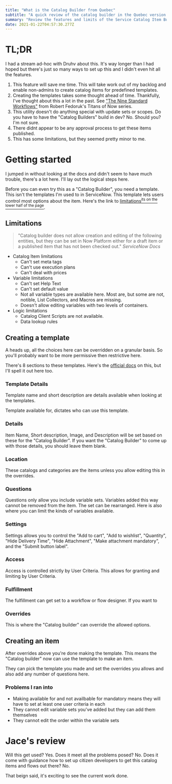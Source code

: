 ```yaml
---
title: "What is the Catalog Builder from Quebec"
subtitle: "A quick review of the catalog builder in the Quebec version of ServiceNow"
summary: "Review the features and limits of the Service Catalog Item Builder in Quebec"
date: 2021-01-22T04:57:30.277Z
---
```


# TL;DR

I had a stream ad-hoc with Druhv about this.  It's way longer than I had hoped but there's just so many ways to set up this and I didn't even hit all the features.

1.  This feature will save me time.
    This will take work out of my backlog and enable non-admins to create catalog items for predefined templates.
2.  Creating the templates takes some thought ahead of time.  Thankfully, I've thought about this a lot in the past.  See ["The Nine Standard Workflows"](https://youtu.be/wyVLCxOtZl8?t=1059) from Robert Fedoruk's Titans of Now series.
3.  This utility doesn't do anything special with update sets or scopes.  Do you have to have the "Catalog Builders" build in dev?  No.  Should you?  I'm not sure.  
4.  There didnt appear to be any approval process to get these items published.
5.  This has some limitations, but they seemed pretty minor to me.

# Getting started

I jumped in without looking at the docs and didn't seem to have much trouble, there's a lot here.  I'll lay out the logical steps here.

Before you can even try this as a "Catalog Builder", you need a template.  This isn't the templates I'm used to in ServiceNow.  This template lets users control most options about the item.  Here's the link to [limitations<sup>its on the lower half of the page</sup>](https://docs.servicenow.com/bundle/quebec-servicenow-platform/page/product/service-catalog-management/concept/catalog-builder.html#:~:text=Limitations).

## Limitations 

> "Catalog builder does not allow creation and editing of the following entities, but they can be set in Now Platform either for a draft item or a published item that has not been checked out."
<cite>ServiceNow Docs</cite>

- Catalog Item limitations
   - Can't set meta tags
   - Can't use execution plans
   - Can't deal with prices
- Variable limitations
   - Can't set Help Text
   - Can't set default value
   - Not all variable types are available here.  Most are, but some are not, notible, List Collectors, and Macros are missing.
   - Doesn't allow editing variables with two levels of containers.
- Logic limitations
   - Catalog Client Scripts are not available.
   - Data lookup rules

## Creating a template

A heads up, all the choices here can be overridden on a granular basis.  So you'll probably want to be more permissive then restrictive here.

There's 8 sections to these templates.  Here's the [official docs](https://docs.servicenow.com/bundle/quebec-servicenow-platform/page/product/service-catalog-management/task/create-cat-item-template-cat-builder.html) on this, but I'll spell it out here too.



### Template Details

Template name and short description are details available when looking at the templates.

Template available for, dictates who can use this template.


### Details

Item Name, Short description, Image, and Description will be set based on these for the "Catalog Builder".  If you want the "Catalog Builder" to come up with those details, you should leave them blank.


### Location

These catalogs and categories are the items unless you allow editing this in the overrides.


### Questions

Questions only allow you include variable sets.  Variables added this way cannot be removed from the item.  The set can be rearranged.  Here is also where you can limit the kinds of variables available.  


### Settings

Settings allows you to control the "Add to cart", "Add to wishlist", "Quantity", "Hide Delivery Time", "Hide Attachment", "Make attachment mandatory", and the "Submit button label".


### Access

Access is controlled strictly by User Criteria.  This allows for granting and limiting by User Criteria.


### Fulfillment

The fulfillment can get set to a workflow or flow designer.  If you want to 


### Overrides

This is where the "Catalog builder" can override the allowed options.

## Creating an item

After overrides above you're done making the template.  This means the "Catalog builder" now can use the template to make an item.

They can pick the template you made and set the overrides you allows and also add any number of questions here.  

### Problems I ran into
- Making available for and not availbable for mandatory means they will have to set at least one user criteria in each
- They cannot edit variable sets you've added but they can add them themselves
- They cannot edit the order within the variable sets

# Jace's review

Will this get used?  Yes.  Does it meet all the problems posed? No.  Does it come with guidance how to set up citizen developers to get this catalog items and flows out there?  No.

That beign said, it's exciting to see the current work done.